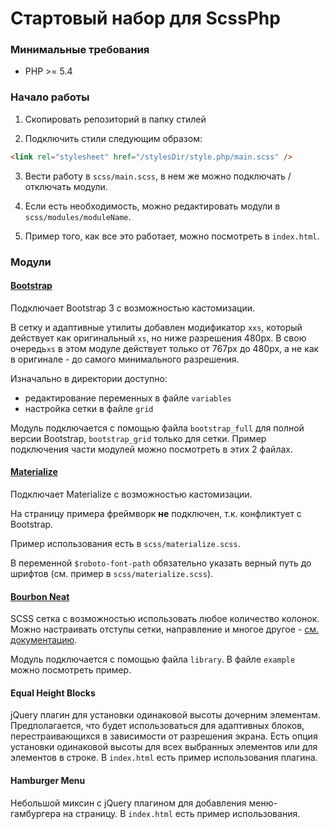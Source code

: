 # Стартовый набор для ScssPhp



### Минимальные требования

* PHP >= 5.4



### Начало работы

1. Скопировать репозиторий в папку стилей

2. Подключить стили следующим образом:
```html
<link rel="stylesheet" href="/stylesDir/style.php/main.scss" />
```

3. Вести работу в ``scss/main.scss``, в нем же можно подключать / отключать модули.

4. Если есть необходимость, можно редактировать модули в ``scss/modules/moduleName``.

5. Пример того, как все это работает, можно посмотреть в ``index.html``.



### Модули


#### [Bootstrap](http://getbootstrap.com/css/#sass)

Подключает Bootstrap 3 с возможностью кастомизации.

В сетку и адаптивные утилиты добавлен модификатор ``xxs``, который действует как оригинальный ``xs``, но ниже разрешения 480px. В свою очередь``xs`` в этом модуле действует только от 767px до 480px, а не как в оригинале - до самого минимального разрешения.

Изначально в директории доступно:
* редактирование переменных в файле ``variables``
* настройка сетки в файле ``grid``

Модуль подключается с помощью файла ``bootstrap_full`` для полной версии Bootstrap, ``bootstrap_grid`` только для сетки.
Пример подключения части модулей можно посмотреть в этих 2 файлах.


#### [Materialize](http://materializecss.com/)

Подключает Materialize с возможностью кастомизации.

На страницу примера фреймворк **не** подключен, т.к. конфликтует с Bootstrap.

Пример использования есть в ``scss/materialize.scss``.

В переменной ``$roboto-font-path`` обязательно указать верный путь до шрифтов (см. пример в ``scss/materialize.scss``).


#### [Bourbon Neat](http://neat.bourbon.io/examples/)

SCSS сетка с возможностью использовать любое количество колонок.
Можно настраивать отступы сетки, направление и многое другое - [см. документацию](http://thoughtbot.github.io/neat-docs/latest/).

Модуль подключается с помощью файла ``library``. В файле ``example`` можно посмотреть пример.


#### Equal Height Blocks

jQuery плагин для установки одинаковой высоты дочерним элементам. Предполагается, что будет использоваться для адаптивных блоков, перестраивающихся в зависимости от разрешения экрана.
Есть опция установки одинаковой высоты для всех выбранных элементов или для элементов в строке. В ``index.html`` есть пример использования плагина.


#### Hamburger Menu

Небольшой миксин с jQuery плагином для добавления меню-гамбургера на страницу. В ``index.html`` есть пример использования.
